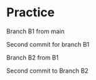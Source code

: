 # Practice

Branch B1 from main

Second commit for branch B1

Branch B2 from B1

Second commit to Branch B2
